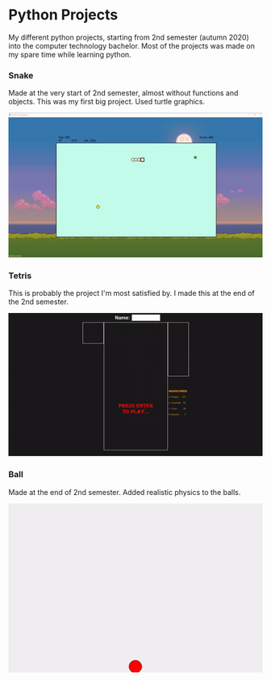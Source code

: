 # Python Projects
My different python projects, starting from 2nd semester (autumn 2020) into the computer technology bachelor. Most of the projects was made on my spare time while learning python.

### Snake

Made at the very start of 2nd semester, almost without functions and objects. This was my first big project. Used turtle graphics.

![Snake made with turtle graphics](images/snake_turtleGraphics.gif)



### Tetris

This is probably the project I'm most satisfied by. I made this at the end of the 2nd semester.

![Tetris gif](images/tetris.gif)



### Ball

Made at the end of 2nd semester. Added realistic physics to the balls.

![Balls colliding](images/balls.gif)

